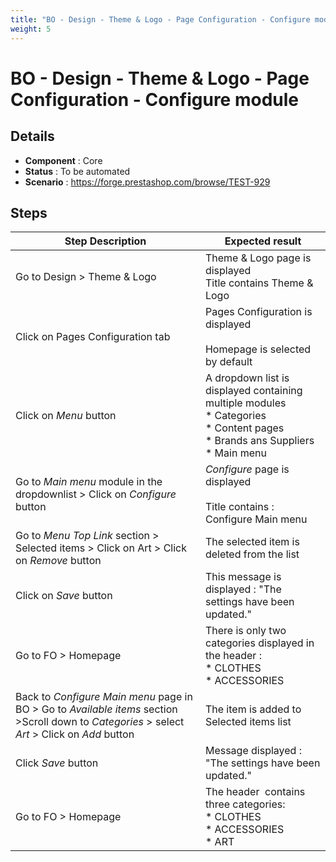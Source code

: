 ```yaml
---
title: "BO - Design - Theme & Logo - Page Configuration - Configure module"
weight: 5
---
```


# BO - Design - Theme & Logo - Page Configuration - Configure module
## Details
* **Component** : Core
* **Status** : To be automated
* **Scenario** : https://forge.prestashop.com/browse/TEST-929

## Steps
| Step Description | Expected result |
| ----- | ----- |
| Go to Design > Theme & Logo | Theme & Logo page is displayed<br>Title contains Theme & Logo |
| Click on Pages Configuration tab | Pages Configuration is displayed<br><br>Homepage is selected by default |
| Click on *Menu* button | A dropdown list is displayed containing multiple modules<br> * Categories<br> * Content pages<br> * Brands ans Suppliers<br> * Main menu |
| Go to *Main menu* module in the dropdownlist > Click on *Configure* button | *Configure* page is displayed<br><br>Title contains : Configure Main menu |
| Go to *Menu Top Link* section > Selected items > Click on Art > Click on *Remove* button | The selected item is deleted from the list |
| Click on *Save* button | This message is displayed : "The settings have been updated." |
| Go to FO > Homepage | There is only two categories displayed in the header :<br> * CLOTHES<br> * ACCESSORIES |
| Back to *Configure Main menu* page in BO > Go to *Available items* section >Scroll down to *Categories* > select *Art* > Click on *Add* button | The item is added to Selected items list |
| Click *Save* button | Message displayed : "The settings have been updated." |
| Go to FO > Homepage | The header  contains three categories:<br> * CLOTHES<br> * ACCESSORIES<br> * ART |

